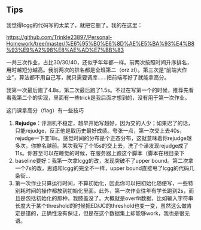 ## Tips

我觉得lcgg的代码写的太菜了，就把它删了。我的在这里：

https://github.com/Trinkle23897/Personal-Homework/tree/master/%E6%95%B0%E6%8D%AE%E5%BA%93%E4%B8%93%E9%A2%98%E8%AE%AD%E7%BB%83

一共三次作业，占比30/30/40，还似乎年年都一样。前两次按照时间升序排名，用时越短分越高。我前两次的排名都是全班第二（orz zl）。第三次是“前端大作业”，算法都不用自己写，就只需要调库……把前端写好了就能拿高分。

我第一次最后跑了4.8s，第二次最后跑了1.5s。不过在写第一个的时候，推荐先看看我第二个的实现，里面有一些trick是我后面才想到的，没有用于第一次作业。



这门课拿高分（flag）有一些技巧

1. **Rejudge**：评测机不稳定，越早开始写越好，因为交的人少；如果迟了的话，只能rejudge，反正他是取历史最好成绩。夸张一点，第一次交上去40s，rejudge一下变18s。感觉时间的分布是个正态分布，这就意味着你rejudge越多次，你排名越前。某次我写了个15s的交上去，洗了个澡发现rejudge成了11s。你甚至可以在睡觉的时候，在服务器上跑这个脚本（脚本在根目录下
2. baseline要好：我第一次拿lcgg的改，发现突破不了upper bound。第二次拿一个7s的改，思路和lcgg的完全不一样，upper bound直接甩了lcgg的代码几条街…
3. 第一次作业只算运行时间，不算初始化，因此你可以把初始化随便写，一些特别耗时间的操作都放到初始化里面。此外，第一次作业往年有学长跑到2s，而且是包括初始化的那种，我膝盖没了。大概就是overfit数据，比如输入字符串长度大于某个threshold的时候把ED/JC的threshold也变一变，虽然这么做肯定是错的，正确性没有保证，但是在这个数据集上却能够work，我也是很无语。

